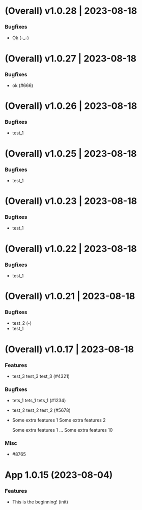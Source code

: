 (Overall) v1.0.28 | 2023-08-18
==============================

### Bugfixes

- Ok (-_-)


(Overall) v1.0.27 | 2023-08-18
==============================

### Bugfixes

- ok (#666)


(Overall) v1.0.26 | 2023-08-18
==============================

### Bugfixes

- test_1


(Overall) v1.0.25 | 2023-08-18
==============================

### Bugfixes

- test_1


(Overall) v1.0.23 | 2023-08-18
==============================

### Bugfixes

- test_1


(Overall) v1.0.22 | 2023-08-18
==============================

### Bugfixes

- test_1


(Overall) v1.0.21 | 2023-08-18
==============================

### Bugfixes

- test_2 (-)
- test_1


(Overall) v1.0.17 | 2023-08-18
==============================

### Features

- test_3 test_3 test_3 (#4321)

### Bugfixes

- tets_1 tets_1 tets_1 (#1234)
- test_2 test_2 test_2 (#5678)
- Some extra features 1
  Some extra features 2

  Some extra features 1
  ...
  Some extra features 10

### Misc

- #8765


# App 1.0.15 (2023-08-04)

### Features

- This is the beginning! (init)
